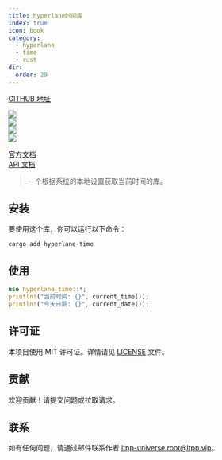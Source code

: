 ```yaml
---
title: hyperlane时间库
index: true
icon: book
category:
  - hyperlane
  - time
  - rust
dir:
  order: 29
---
```


[GITHUB 地址](https://github.com/ltpp-universe/hyperlane-time)

<Share colorful />
<Catalog />

[![](https://img.shields.io/crates/v/hyperlane-time.svg)](https://crates.io/crates/hyperlane-time)  
[![](https://docs.rs/hyperlane-time/badge.svg)](https://docs.rs/hyperlane-time)  
[![](https://img.shields.io/crates/l/hyperlane-time.svg)](./LICENSE)  
[![](https://github.com/ltpp-universe/hyperlane-time/workflows/Rust/badge.svg)](https://github.com/ltpp-universe/hyperlane-time/actions?query=workflow:Rust)

[官方文档](https://docs.ltpp.vip/hyperlane-time/)  
[API 文档](https://docs.rs/hyperlane-time/latest/hyperlane_time/)

> 一个根据系统的本地设置获取当前时间的库。

## 安装

要使用这个库，你可以运行以下命令：

```shell
cargo add hyperlane-time
```

## 使用

```rust
use hyperlane_time::*;
println!("当前时间: {}", current_time());
println!("今天日期: {}", current_date());
```

## 许可证

本项目使用 MIT 许可证。详情请见 [LICENSE](LICENSE) 文件。

## 贡献

欢迎贡献！请提交问题或拉取请求。

## 联系

如有任何问题，请通过邮件联系作者 [ltpp-universe <root@ltpp.vip>](mailto:root@ltpp.vip)。

<Bottom />
